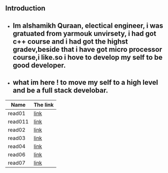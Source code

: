 ## Introduction

- ## Im alshamikh Quraan, electical engineer, i was gratuated from yarmouk unvirsety, i had got c++ course and i had got the highst gradev,beside that i have got micro processor course,i like.so i hove to develop my self to be good developer.
- ## what im here ! to move my self to a high level and be a full stack develobar.

 Name    |  The link
 --------|  -------- 
 read01  | [link](Read01) 
 read011 | [link](read011)
 read02  | [link](read02)
 read03  | [link](read03)
 read04  | [link](read04)
 read06  | [link](read06)
 read07  | [link](read07)